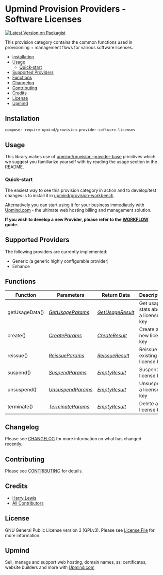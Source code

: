 # Upmind Provision Providers - Software Licenses

[![Latest Version on Packagist](https://img.shields.io/packagist/v/upmind/provision-provider-software-licenses.svg?style=flat-square)](https://packagist.org/packages/upmind/provision-provider-software-licenses)

This provision category contains the common functions used in provisioning + management flows for various software licenses.

- [Installation](#installation)
- [Usage](#usage)
  - [Quick-start](#quick-start)
- [Supported Providers](#supported-providers)
- [Functions](#functions)
- [Changelog](#changelog)
- [Contributing](#contributing)
- [Credits](#credits)
- [License](#license)
- [Upmind](#upmind)

## Installation

```bash
composer require upmind/provision-provider-software-licenses
```

## Usage

This library makes use of [upmind/provision-provider-base](https://packagist.org/packages/upmind/provision-provider-base) primitives which we suggest you familiarize yourself with by reading the usage section in the README.

### Quick-start

The easiest way to see this provision category in action and to develop/test changes is to install it in [upmind/provision-workbench](https://github.com/upmind-automation/provision-workbench#readme).

Alternatively you can start using it for your business immediately with [Upmind.com](https://upmind.com/start) - the ultimate web hosting billing and management solution.

**If you wish to develop a new Provider, please refer to the [WORKFLOW](WORKFLOW.md) guide.**

## Supported Providers

The following providers are currently implemented:
  - Generic (a generic highly configurable provider)
  - Enhance

## Functions

| Function | Parameters | Return Data | Description |
|---|---|---|---|
| getUsageData() | [_GetUsageParams_](src/Data/GetUsageParams.php) | [_GetUsageResult_](src/Data/GetUsageResult.php) | Get usage stats about a license key |
| create() | [_CreateParams_](src/Data/CreateParams.php) | [_CreateResult_](src/Data/CreateResult.php) | Create a new license key |
| reissue() | [_ReissueParams_](src/Data/ReissueParams.php) | [_ReissueResult_](src/Data/ReissueResult.php) | Reissue an existing license key |
| suspend() | [_SuspendParams_](src/Data/SuspendParams.php) | [_EmptyResult_](src/Data/EmptyResult.php) | Suspend a license key |
| unsuspend() | [_UnsuspendParams_](src/Data/UnsuspendParams.php) | [_EmptyResult_](src/Data/EmptyResult.php) | Unsuspend a license key |
| terminate() | [_TerminateParams_](src/Data/TerminateParams.php) | [_EmptyResult_](src/Data/EmptyResult.php) | Delete a license key |

## Changelog

Please see [CHANGELOG](CHANGELOG.md) for more information on what has changed recently.

## Contributing

Please see [CONTRIBUTING](CONTRIBUTING.md) for details.

## Credits

 - [Harry Lewis](https://github.com/uphlewis)
 - [All Contributors](../../contributors)

## License

GNU General Public License version 3 (GPLv3). Please see [License File](LICENSE.md) for more information.

## Upmind

Sell, manage and support web hosting, domain names, ssl certificates, website builders and more with [Upmind.com](https://upmind.com/start)
